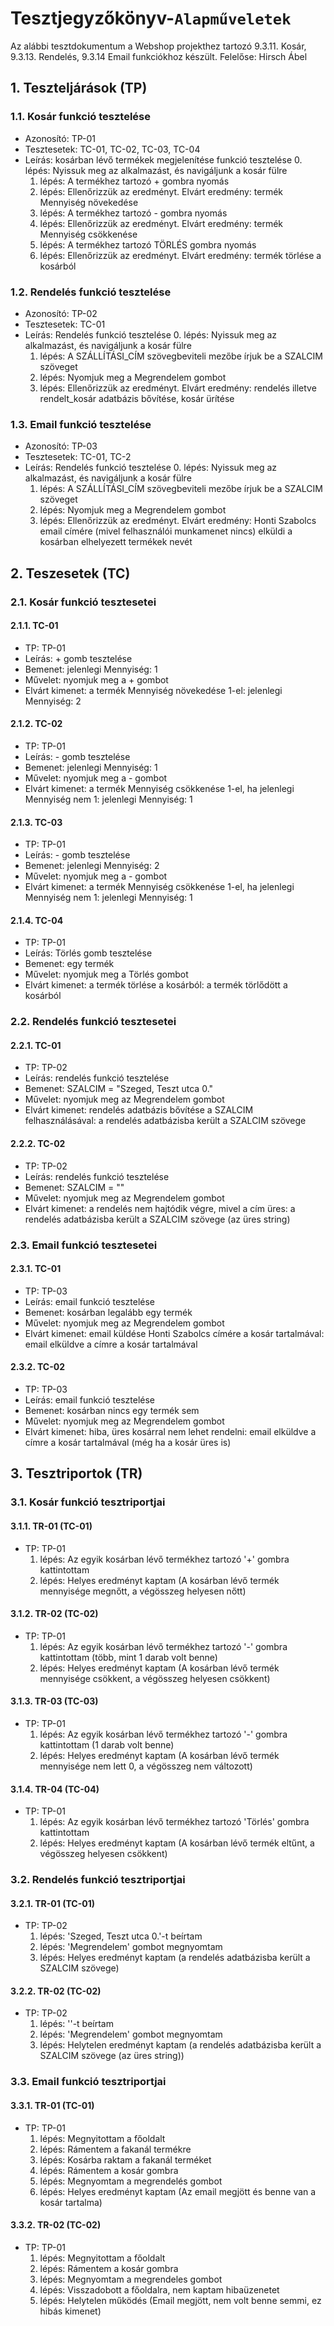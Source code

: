 # Tesztjegyzőkönyv-`Alapműveletek`

Az alábbi tesztdokumentum a Webshop projekthez tartozó 9.3.11. Kosár, 9.3.13. Rendelés, 9.3.14 Email funkciókhoz készült. Felelőse: Hirsch Ábel

## 1. Teszteljárások (TP)

### 1.1. Kosár funkció tesztelése 
- Azonosító: TP-01
- Tesztesetek: TC-01, TC-02, TC-03, TC-04
- Leírás: kosárban lévő termékek megjelenítése funkció tesztelése
    0. lépés: Nyissuk meg az alkalmazást, és navigáljunk a kosár fülre
	1. lépés: A termékhez tartozó + gombra nyomás
	2. lépés: Ellenőrizzük az eredményt. Elvárt eredmény: termék Mennyiség növekedése
	3. lépés: A termékhez tartozó - gombra nyomás
	4. lépés: Ellenőrizzük az eredményt. Elvárt eredmény: termék Mennyiség csökkenése
	5. lépés: A termékhez tartozó TÖRLÉS gombra nyomás
    6. lépés: Ellenőrizzük az eredményt. Elvárt eredmény: termék törlése a kosárból

### 1.2. Rendelés funkció tesztelése
- Azonosító: TP-02
- Tesztesetek: TC-01
- Leírás: Rendelés funkció tesztelése
    0. lépés: Nyissuk meg az alkalmazást, és navigáljunk a kosár fülre
    1. lépés: A SZÁLLÍTÁSI_CÍM szövegbeviteli mezőbe írjuk be a SZALCIM szöveget
    2. lépés: Nyomjuk meg a Megrendelem gombot
    3. lépés: Ellenőrizzük az eredményt. Elvárt eredmény: rendelés illetve rendelt_kosár adatbázis bővítése, kosár ürítése
	
### 1.3. Email funkció tesztelése
- Azonosító: TP-03
- Tesztesetek: TC-01, TC-2
- Leírás: Rendelés funkció tesztelése
    0. lépés: Nyissuk meg az alkalmazást, és navigáljunk a kosár fülre
    1. lépés: A SZÁLLÍTÁSI_CÍM szövegbeviteli mezőbe írjuk be a SZALCIM szöveget
    2. lépés: Nyomjuk meg a Megrendelem gombot
	3. lépés: Ellenőrizzük az eredményt. Elvárt eredmény: Honti Szabolcs email címére (mivel felhasználói munkamenet nincs) elküldi a kosárban elhelyezett termékek nevét

## 2. Teszesetek (TC)

### 2.1. Kosár funkció tesztesetei

#### 2.1.1. TC-01
- TP: TP-01
- Leírás: + gomb tesztelése 
- Bemenet: jelenlegi Mennyiség: 1
- Művelet: nyomjuk meg a + gombot 
- Elvárt kimenet: a termék Mennyiség növekedése 1-el: jelenlegi Mennyiség: 2

#### 2.1.2. TC-02
- TP: TP-01
- Leírás: - gomb tesztelése 
- Bemenet: jelenlegi Mennyiség: 1
- Művelet: nyomjuk meg a - gombot 
- Elvárt kimenet: a termék Mennyiség csökkenése 1-el, ha jelenlegi Mennyiség nem 1: jelenlegi Mennyiség: 1

#### 2.1.3. TC-03
- TP: TP-01
- Leírás: - gomb tesztelése 
- Bemenet: jelenlegi Mennyiség: 2
- Művelet: nyomjuk meg a - gombot 
- Elvárt kimenet: a termék Mennyiség csökkenése 1-el, ha jelenlegi Mennyiség nem 1: jelenlegi Mennyiség: 1

#### 2.1.4. TC-04
- TP: TP-01
- Leírás: Törlés gomb tesztelése 
- Bemenet: egy termék
- Művelet: nyomjuk meg a Törlés gombot 
- Elvárt kimenet: a termék törlése a kosárból: a termék törlődött a kosárból

### 2.2. Rendelés funkció tesztesetei

#### 2.2.1. TC-01
- TP: TP-02
- Leírás: rendelés funkció tesztelése
- Bemenet: SZALCIM = "Szeged, Teszt utca 0."
- Művelet: nyomjuk meg az Megrendelem gombot 
- Elvárt kimenet: rendelés adatbázis bővítése a SZALCIM felhasználásával: a rendelés adatbázisba került a SZALCIM szövege

#### 2.2.2. TC-02
- TP: TP-02
- Leírás: rendelés funkció tesztelése
- Bemenet: SZALCIM = ""
- Művelet: nyomjuk meg az Megrendelem gombot 
- Elvárt kimenet: a rendelés nem hajtódik végre, mivel a cím üres: a rendelés adatbázisba került a SZALCIM szövege (az üres string)

### 2.3. Email funkció tesztesetei

#### 2.3.1. TC-01
- TP: TP-03
- Leírás: email funkció tesztelése
- Bemenet: kosárban legalább egy termék
- Művelet: nyomjuk meg az Megrendelem gombot 
- Elvárt kimenet: email küldése Honti Szabolcs címére a kosár tartalmával: email elküldve a címre a kosár tartalmával

#### 2.3.2. TC-02
- TP: TP-03
- Leírás: email funkció tesztelése
- Bemenet: kosárban nincs egy termék sem
- Művelet: nyomjuk meg az Megrendelem gombot 
- Elvárt kimenet: hiba, üres kosárral nem lehet rendelni: email elküldve a címre a kosár tartalmával (még ha a kosár üres is)

## 3. Tesztriportok (TR)

### 3.1. Kosár funkció tesztriportjai

#### 3.1.1. TR-01 (TC-01)
- TP: TP-01
	1. lépés: Az egyik kosárban lévő termékhez tartozó '+' gombra kattintottam
    2. lépés: Helyes eredményt kaptam (A kosárban lévő termék mennyisége megnőtt, a végösszeg helyesen nőtt)

#### 3.1.2. TR-02 (TC-02)
- TP: TP-01
	1. lépés: Az egyik kosárban lévő termékhez tartozó '-' gombra kattintottam (több, mint 1 darab volt benne)
    2. lépés: Helyes eredményt kaptam (A kosárban lévő termék mennyisége csökkent, a végösszeg helyesen csökkent)

#### 3.1.3. TR-03 (TC-03)
- TP: TP-01
	1. lépés: Az egyik kosárban lévő termékhez tartozó '-' gombra kattintottam (1 darab volt benne)
    2. lépés: Helyes eredményt kaptam (A kosárban lévő termék mennyisége nem lett 0, a végösszeg nem változott)

#### 3.1.4. TR-04 (TC-04)
- TP: TP-01
	1. lépés: Az egyik kosárban lévő termékhez tartozó 'Törlés' gombra kattintottam
    2. lépés: Helyes eredményt kaptam (A kosárban lévő termék eltűnt, a végösszeg helyesen csökkent)

### 3.2. Rendelés funkció tesztriportjai

#### 3.2.1. TR-01 (TC-01)
- TP: TP-02
	1. lépés: 'Szeged, Teszt utca 0.'-t beírtam
    2. lépés: 'Megrendelem' gombot megnyomtam
    2. lépés: Helyes eredményt kaptam (a rendelés adatbázisba került a SZALCIM szövege)

#### 3.2.2. TR-02 (TC-02)
- TP: TP-02
	1. lépés: ''-t beírtam
    2. lépés: 'Megrendelem' gombot megnyomtam
    2. lépés: Helytelen eredményt kaptam (a rendelés adatbázisba került a SZALCIM szövege (az üres string))

### 3.3. Email funkció tesztriportjai

#### 3.3.1. TR-01 (TC-01)
- TP: TP-01
	1. lépés: Megnyitottam a főoldalt
	2. lépés: Rámentem a fakanál termékre
    3. lépés: Kosárba raktam a fakanál terméket
    4. lépés: Rámentem a kosár gombra
    5. lépés: Megnyomtam a megrendelés gombot
    6. lépés: Helyes eredményt kaptam (Az email megjött és benne van a kosár tartalma)
    
#### 3.3.2. TR-02 (TC-02)
- TP: TP-01
    1. lépés: Megnyitottam a főoldalt
    2. lépés: Rámentem a kosár gombra
	3. lépés: Megnyomtam a megrendeles gombot
	4. lépés: Visszadobott a főoldalra, nem kaptam hibaüzenetet
    3. lépés: Helytelen működés (Email megjött, nem volt benne semmi, ez hibás kimenet)